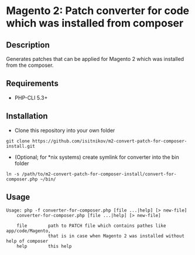 # Magento 2: Patch converter for code which was installed from composer 

## Description
Generates patches that can be applied for Magento 2 which was installed from the composer.

## Requirements
* PHP-CLI 5.3+

## Installation
* Clone this repository into your own folder
```
git clone https://github.com/isitnikov/m2-convert-patch-for-composer-install.git
```
* (Optional; for *nix systems) create symlink for converter into the bin folder
```
ln -s /path/to/m2-convert-patch-for-composer-install/convert-for-composer.php ~/bin/
```

## Usage
```
Usage: php -f converter-for-composer.php [file ...|help] [> new-file]
    converter-for-composer.php [file ...|help] [> new-file]

    file        path to PATCH file which contains pathes like app/code/Magento,
                that is in case when Magento 2 was installed without help of composer
    help        this help
```
